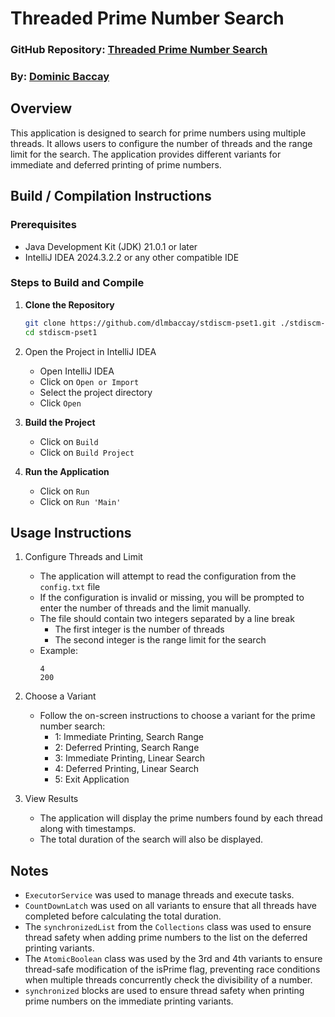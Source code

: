 # Threaded Prime Number Search

### GitHub Repository: [Threaded Prime Number Search](https://github.com/dlmbaccay/stdiscm-pset1)

### By: [Dominic Baccay](https://github.com/dlmbaccay)

## Overview
This application is designed to search for prime numbers using multiple threads. It allows users to configure the number of threads and the range limit for the search. The application provides different variants for immediate and deferred printing of prime numbers.

## Build / Compilation Instructions

### Prerequisites
- Java Development Kit (JDK) 21.0.1 or later
- IntelliJ IDEA 2024.3.2.2 or any other compatible IDE

### Steps to Build and Compile

1. **Clone the Repository**
   ```sh
   git clone https://github.com/dlmbaccay/stdiscm-pset1.git ./stdiscm-pset1
   cd stdiscm-pset1
   ```

2. Open the Project in IntelliJ IDEA
   - Open IntelliJ IDEA
   - Click on `Open or Import`
   - Select the project directory
   - Click `Open`


3. **Build the Project**
   - Click on `Build` 
   - Click on `Build Project`


4. **Run the Application**
    - Click on `Run`
    - Click on `Run 'Main'`


## Usage Instructions

1. Configure Threads and Limit
   - The application will attempt to read the configuration from the `config.txt` file
   - If the configuration is invalid or missing, you will be prompted to enter the number of threads and the limit manually.
   - The file should contain two integers separated by a line break
     - The first integer is the number of threads
     - The second integer is the range limit for the search
   - Example:
     ```
     4
     200
     ```
     
2. Choose a Variant
   - Follow the on-screen instructions to choose a variant for the prime number search:
     - 1: Immediate Printing, Search Range
     - 2: Deferred Printing, Search Range
     - 3: Immediate Printing, Linear Search
     - 4: Deferred Printing, Linear Search
     - 5: Exit Application
     
   
3. View Results
   - The application will display the prime numbers found by each thread along with timestamps.
   - The total duration of the search will also be displayed.

## Notes
- `ExecutorService` was used to manage threads and execute tasks.
- `CountDownLatch` was used on all variants to ensure that all threads have completed before calculating the total duration.
- The `synchronizedList` from the `Collections` class was used to ensure thread safety when adding prime numbers to the list on the deferred printing variants.
- The `AtomicBoolean` class was used by the 3rd and 4th variants to ensure thread-safe modification of the isPrime flag, preventing race conditions when multiple threads concurrently check the divisibility of a number.
- `synchronized` blocks are used to ensure thread safety when printing prime numbers on the immediate printing variants.